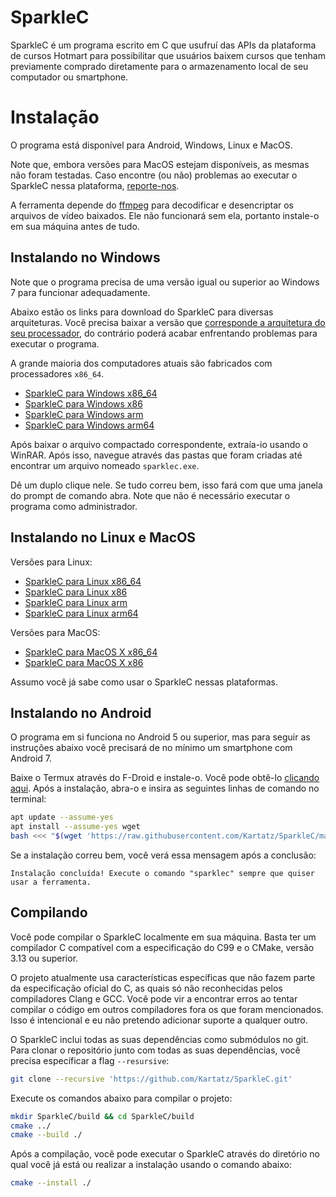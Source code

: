 # SparkleC

SparkleC é um programa escrito em C que usufruí das APIs da plataforma de cursos Hotmart para possibilitar que usuários baixem cursos que tenham previamente comprado diretamente para o armazenamento local de seu computador ou smartphone.

# Instalação

O programa está disponível para Android, Windows, Linux e MacOS.

Note que, embora versões para MacOS estejam disponíveis, as mesmas não foram testadas. Caso encontre (ou não) problemas ao executar o SparkleC nessa plataforma, [reporte-nos](https://github.com/Kartatz/SparkleC/issues).

A ferramenta depende do [ffmpeg](https://ffmpeg.org/download.html) para decodificar e desencriptar os arquivos de vídeo baixados. Ele não funcionará sem ela, portanto instale-o em sua máquina antes de tudo.

## Instalando no Windows

Note que o programa precisa de uma versão igual ou superior ao Windows 7 para funcionar adequadamente.

Abaixo estão os links para download do SparkleC para diversas arquiteturas. Você precisa baixar a versão que [corresponde a arquitetura do seu processador](https://support.microsoft.com/pt-br/windows/versões-de-32-bits-e-64-bits-do-windows-perguntas-frequentes-c6ca9541-8dce-4d48-0415-94a3faa2e13d), do contrário poderá acabar enfrentando problemas para executar o programa.

A grande maioria dos computadores atuais são fabricados com processadores `x86_64`.

- [SparkleC para Windows x86_64](https://github.com/Kartatz/SparkleC/releases/download/v0.2/x86_64-w64-mingw32.zip)
- [SparkleC para Windows x86](https://github.com/Kartatz/SparkleC/releases/download/v0.2/i686-w64-mingw32.zip)
- [SparkleC para Windows arm](https://github.com/Kartatz/SparkleC/releases/download/v0.2/armv7-w64-mingw32.zip)
- [SparkleC para Windows arm64](https://github.com/Kartatz/SparkleC/releases/download/v0.2/aarch64-w64-mingw32.zip)

Após baixar o arquivo compactado correspondente, extraía-io usando o WinRAR. Após isso, navegue através das pastas que foram criadas até encontrar um arquivo nomeado `sparklec.exe`.

Dê um duplo clique nele. Se tudo correu bem, isso fará com que uma janela do prompt de comando abra. Note que não é necessário executar o programa como administrador.

## Instalando no Linux e MacOS

Versões para Linux:

- [SparkleC para Linux x86_64](https://github.com/Kartatz/SparkleC/releases/download/v0.2/x86_64-linux-gnu.tar.xz)
- [SparkleC para Linux x86](https://github.com/Kartatz/SparkleC/releases/download/v0.2/i686-linux-gnu.tar.xz)
- [SparkleC para Linux arm](https://github.com/Kartatz/SparkleC/releases/download/v0.2/arm-linux-gnueabi.tar.xz)
- [SparkleC para Linux arm64](https://github.com/Kartatz/SparkleC/releases/download/v0.2/aarch64-linux-gnu.tar.xz)

Versões para MacOS:

- [SparkleC para MacOS X x86_64](https://github.com/Kartatz/SparkleC/releases/download/v0.2/x86_64-apple-darwin.tar.xz)
- [SparkleC para MacOS X x86](https://github.com/Kartatz/SparkleC/releases/download/v0.2/i386-apple-darwin.tar.xz)

Assumo você já sabe como usar o SparkleC nessas plataformas.

## Instalando no Android

O programa em si funciona no Android 5 ou superior, mas para seguir as instruções abaixo você precisará de no mínimo um smartphone com Android 7.

Baixe o Termux através do F-Droid e instale-o. Você pode obtê-lo [clicando aqui](https://f-droid.org/repo/com.termux_118.apk). Após a instalação, abra-o e insira as seguintes linhas de comando no terminal:

```bash
apt update --assume-yes
apt install --assume-yes wget
bash <<< "$(wget 'https://raw.githubusercontent.com/Kartatz/SparkleC/master/scripts/android-install.sh' --output-document=-)"

```

Se a instalação correu bem, você verá essa mensagem após a conclusão:

```
Instalação concluída! Execute o comando "sparklec" sempre que quiser usar a ferramenta.
```

## Compilando

Você pode compilar o SparkleC localmente em sua máquina. Basta ter um compilador C compatível com a especificação do C99 e o CMake, versão 3.13 ou superior.

O projeto atualmente usa características específicas que não fazem parte da especificação oficial do C, as quais só não reconhecidas pelos compiladores Clang e GCC. Você pode vir a encontrar erros ao tentar compilar o código em outros compiladores fora os que foram mencionados. Isso é intencional e eu não pretendo adicionar suporte a qualquer outro.

O SparkleC inclui todas as suas dependências como submódulos no git. Para clonar o repositório junto com todas as suas dependências, você precisa específicar a flag `--resursive`:

```bash
git clone --recursive 'https://github.com/Kartatz/SparkleC.git'
```

Execute os comandos abaixo para compilar o projeto:

```bash
mkdir SparkleC/build && cd SparkleC/build
cmake ../
cmake --build ./
```

Após a compilação, você pode executar o SparkleC através do diretório no qual você já está ou realizar a instalação usando o comando abaixo:

```bash
cmake --install ./
```